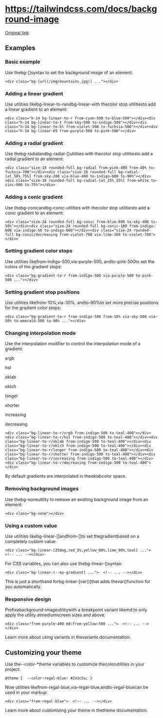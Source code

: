 # https://tailwindcss.com/docs/background-image

[Original link](https://tailwindcss.com/docs/background-image)

## Examples

### Basic example

Use thebg-[<value>]syntax to set the background image of an element:

```
<div class="bg-[url(/img/mountains.jpg)] ..."></div>
```

### Adding a linear gradient

Use utilities likebg-linear-to-randbg-linear-<angle>with thecolor stop utilitiesto add a linear gradient to an element:

```
<div class="h-14 bg-linear-to-r from-cyan-500 to-blue-500"></div><div class="h-14 bg-linear-to-t from-sky-500 to-indigo-500"></div><div class="h-14 bg-linear-to-bl from-violet-500 to-fuchsia-500"></div><div class="h-14 bg-linear-65 from-purple-500 to-pink-500"></div>
```

### Adding a radial gradient

Use thebg-radialandbg-radial-[<position>]utilities with thecolor stop utilitiesto add a radial gradient to an element:

```
<div class="size-18 rounded-full bg-radial from-pink-400 from-40% to-fuchsia-700"></div><div class="size-18 rounded-full bg-radial-[at_50%_75%] from-sky-200 via-blue-400 to-indigo-900 to-90%"></div><div class="size-18 rounded-full bg-radial-[at_25%_25%] from-white to-zinc-900 to-75%"></div>
```

### Adding a conic gradient

Use thebg-conicandbg-conic-<angle>utilities with thecolor stop utilitiesto add a conic gradient to an element:

```
<div class="size-24 rounded-full bg-conic from-blue-600 to-sky-400 to-50%"></div><div class="size-24 rounded-full bg-conic-180 from-indigo-600 via-indigo-50 to-indigo-600"></div><div class="size-24 rounded-full bg-conic/decreasing from-violet-700 via-lime-300 to-violet-700"></div>
```

### Setting gradient color stops

Use utilities likefrom-indigo-500,via-purple-500, andto-pink-500to set the colors of the gradient stops:

```
<div class="bg-gradient-to-r from-indigo-500 via-purple-500 to-pink-500 ..."></div>
```

### Setting gradient stop positions

Use utilities likefrom-10%,via-30%, andto-90%to set more precise positions for the gradient color stops:

```
<div class="bg-gradient-to-r from-indigo-500 from-10% via-sky-500 via-30% to-emerald-500 to-90% ..."></div>
```

### Changing interpolation mode

Use the interpolation modifier to control the interpolation mode of a gradient:

srgb

hsl

oklab

oklch

longer

shorter

increasing

decreasing

```
<div class="bg-linear-to-r/srgb from-indigo-500 to-teal-400"></div><div class="bg-linear-to-r/hsl from-indigo-500 to-teal-400"></div><div class="bg-linear-to-r/oklab from-indigo-500 to-teal-400"></div><div class="bg-linear-to-r/oklch from-indigo-500 to-teal-400"></div><div class="bg-linear-to-r/longer from-indigo-500 to-teal-400"></div><div class="bg-linear-to-r/shorter from-indigo-500 to-teal-400"></div><div class="bg-linear-to-r/increasing from-indigo-500 to-teal-400"></div><div class="bg-linear-to-r/decreasing from-indigo-500 to-teal-400"></div>
```

By default gradients are interpolated in theoklabcolor space.

### Removing background images

Use thebg-noneutility to remove an existing background image from an element:

```
<div class="bg-none"></div>
```

### Using a custom value

Use utilities likebg-linear-[<value>]andfrom-[<value>]to set thegradientbased on a completely custom value:

```
<div class="bg-linear-[25deg,red_5%,yellow_60%,lime_90%,teal] ...">  <!-- ... --></div>
```

For CSS variables, you can also use thebg-linear-(<custom-property>)syntax:

```
<div class="bg-linear-(--my-gradient) ...">  <!-- ... --></div>
```

This is just a shorthand forbg-linear-[var(<custom-property>)]that adds thevar()function for you automatically.

### Responsive design

Prefixabackground-imageutilitywith a breakpoint variant likemd:to only apply the utility atmediumscreen sizes and above:

```
<div class="from-purple-400 md:from-yellow-500 ...">  <!-- ... --></div>
```

Learn more about using variants in thevariants documentation.

## Customizing your theme

Use the--color-*theme variables to customize thecolorutilities in your project:

```
@theme {  --color-regal-blue: #243c5a; }
```

Now utilities likefrom-regal-blue,via-regal-blue,andto-regal-bluecan be used in your markup:

```
<div class="from-regal-blue">  <!-- ... --></div>
```

Learn more about customizing your theme in thetheme documentation.
